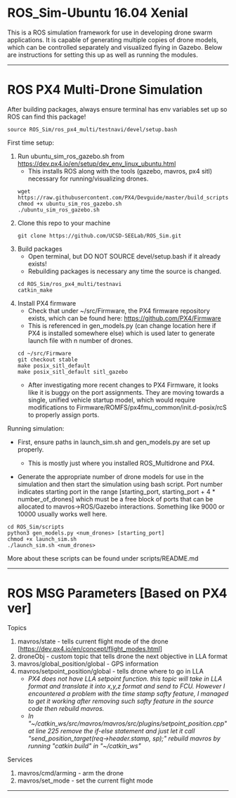 # ROS_Sim-Ubuntu 16.04 Xenial
This is a ROS simulation framework for use in developing drone swarm applications. It is capable of generating multiple copies of drone models, which can be controlled separately and visualized flying in Gazebo. Below are instructions for setting this up as well as running the modules.
_________________________________________________________________

# ROS PX4 Multi-Drone Simulation
After building packages, always ensure terminal has env variables set up so ROS can find this package!
```
source ROS_Sim/ros_px4_multi/testnavi/devel/setup.bash
```

First time setup:
1. Run ubuntu_sim_ros_gazebo.sh from https://dev.px4.io/en/setup/dev_env_linux_ubuntu.html
     - This installs ROS along with the tools (gazebo, mavros, px4 sitl) necessary for running/visualizing drones.
     ```
     wget https://raw.githubusercontent.com/PX4/Devguide/master/build_scripts/ubuntu_sim_ros_gazebo.sh
     chmod +x ubuntu_sim_ros_gazebo.sh
     ./ubuntu_sim_ros_gazebo.sh
     ```
2. Clone this repo to your machine
     ```
     git clone https://github.com/UCSD-SEELab/ROS_Sim.git
     ```
3. Build packages
     - Open terminal, but DO NOT SOURCE devel/setup.bash if it already exists!
     - Rebuilding packages is necessary any time the source is changed.
     ```
     cd ROS_Sim/ros_px4_multi/testnavi
     catkin_make
     ```
4. Install PX4 firmware
    - Check that under ~/src/Firmware, the PX4 firmware repository exists, which can be found here: https://github.com/PX4/Firmware
    - This is referenced in gen_models.py (can change location here if PX4 is installed somewhere else) which is used later to generate launch file with n number of drones.
    ```
    cd ~/src/Firmware
    git checkout stable
    make posix_sitl_default
    make posix_sitl_default sitl_gazebo
    ```
    - After investigating more recent changes to PX4 Firmware, it looks like it is buggy on the port assignments. They are moving towards a single, unified vehicle startup model, which would require modifications to Firmware/ROMFS/px4fmu_common/init.d-posix/rcS to properly assign ports.

Running simulation:
- First, ensure paths in launch_sim.sh and gen_models.py are set up properly.
  - This is mostly just where you installed ROS_Multidrone and PX4.

- Generate the appropriate number of drone models for use in the simulation and then start the simulation using bash script. Port number indicates starting port in the range [starting_port, starting_port + 4 * number_of_drones] which must be a free block of ports that can be allocated to mavros->ROS/Gazebo interactions. Something like 9000 or 10000 usually works well here.
```
cd ROS_Sim/scripts
python3 gen_models.py <num_drones> [starting_port]
chmod +x launch_sim.sh
./launch_sim.sh <num_drones>
```
More about these scripts can be found under scripts/README.md

______________________________________________________________________________
# ROS MSG Parameters [Based on PX4 ver]

Topics
1. mavros/state - tells current flight mode of the drone [https://dev.px4.io/en/concept/flight_modes.html]
2. droneObj - custom topic that tells drone the next objective in LLA format
3. mavros/global_position/global - GPS information
4. mavros/setpoint_position/global - tells drone where to go in LLA
     - *PX4 does not have LLA setpoint function. this topic will take in LLA format and 
    translate it into x,y,z format and send to FCU. However I encountered a problem
    with the time stamp safty feature, I managed to get it working after removing
    such safty feature in the source code then rebuild mavros.*
     - *In "\~/catkin_ws/src/mavros/mavros/src/plugins/setpoint_position.cpp" at line 225
    remove the if-else statement and just let it call "send_position_target(req->header.stamp, sp);"
    rebuild mavros by running "catkin build" in "\~/catkin_ws"*

Services
1. mavros/cmd/arming - arm the drone
2. mavros/set_mode - set the current flight mode
______________________________________________________________________________
